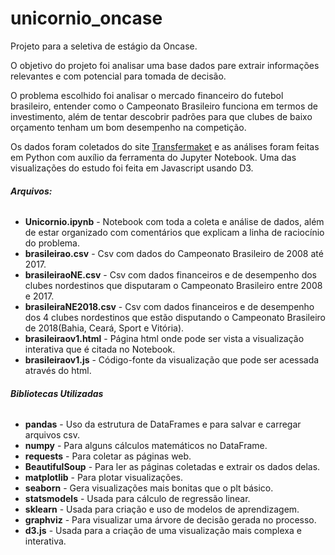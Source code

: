 # unicornio_oncase
Projeto para a seletiva de estágio da Oncase.

O objetivo do projeto foi analisar uma base dados pare extrair informações relevantes e com potencial para tomada de decisão.

O problema escolhido foi analisar o mercado financeiro do futebol brasileiro, entender como o Campeonato Brasileiro funciona em termos de investimento, além de tentar descobrir padrões para que clubes de baixo orçamento tenham um bom desempenho na competição.

Os dados foram coletados do site [Transfermaket](http://transfermarkt.com) e as análises foram feitas em Python com auxílio da ferramenta do Jupyter Notebook. Uma das visualizações do estudo foi feita em Javascript usando D3.

###### **Arquivos:**
- **Unicornio.ipynb** - Notebook com toda a coleta e análise de dados, além de estar organizado com comentários que explicam a linha de raciocínio do problema.
- **brasileirao.csv** - Csv com dados do Campeonato Brasileiro de 2008 até 2017.
- **brasileiraoNE.csv** - Csv com dados financeiros e de desempenho dos clubes nordestinos que disputaram o Campeonato Brasileiro entre 2008 e 2017.
- **brasileiraNE2018.csv** - Csv com dados financeiros e de desempenho dos 4 clubes nordestinos que estão disputando o Campeonato Brasileiro de 2018(Bahia, Ceará, Sport e Vitória).
- **brasileiraov1.html** - Página html onde pode ser vista a visualização interativa que é citada no Notebook.
- **brasileiraov1.js** - Código-fonte da visualização que pode ser acessada através do html.

###### **Bibliotecas Utilizadas**
- **pandas** - Uso da estrutura de DataFrames e para salvar e carregar arquivos csv.
- **numpy** - Para alguns cálculos matemáticos no DataFrame.
- **requests** - Para coletar as páginas web.
- **BeautifulSoup** - Para ler as páginas coletadas e extrair os dados delas.
- **matplotlib** - Para plotar visualizações.
- **seaborn** - Gera visualizações mais bonitas que o plt básico.
- **statsmodels** - Usada para cálculo de regressão linear.
- **sklearn** - Usada para criação e uso de modelos de aprendizagem.
- **graphviz** - Para visualizar uma árvore de decisão gerada no processo.
- **d3.js** - Usada para a criação de uma visualização mais complexa e interativa.
